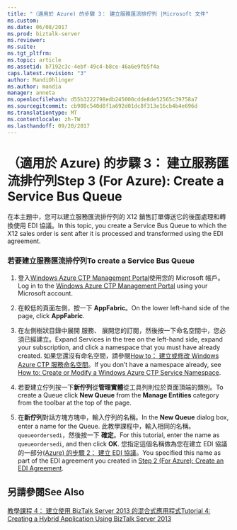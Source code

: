 ```yaml
---
title: "（適用於 Azure) 的步驟 3： 建立服務匯流排佇列 |Microsoft 文件"
ms.custom: 
ms.date: 06/08/2017
ms.prod: biztalk-server
ms.reviewer: 
ms.suite: 
ms.tgt_pltfrm: 
ms.topic: article
ms.assetid: b7192c3c-4ebf-49c4-b8ce-46a6e9fb5f4a
caps.latest.revision: "3"
author: MandiOhlinger
ms.author: mandia
manager: anneta
ms.openlocfilehash: d55b3222798edb245000cdde8de52565c39758a7
ms.sourcegitcommit: cb908c540d8f1a692d01dc8f313e16cb4b4e696d
ms.translationtype: MT
ms.contentlocale: zh-TW
ms.lasthandoff: 09/20/2017
---
```

# <a name="step-3-for-azure-create-a-service-bus-queue"></a><span data-ttu-id="6b48f-102">（適用於 Azure) 的步驟 3： 建立服務匯流排佇列</span><span class="sxs-lookup"><span data-stu-id="6b48f-102">Step 3 (For Azure): Create a Service Bus Queue</span></span>
<span data-ttu-id="6b48f-103">在本主題中，您可以建立服務匯流排佇列的 X12 銷售訂單傳送它的後面處理和轉換使用 EDI 協議。</span><span class="sxs-lookup"><span data-stu-id="6b48f-103">In this topic, you create a Service Bus Queue to which the X12 sales order is sent after it is processed and transformed using the EDI agreement.</span></span>  
  
### <a name="to-create-a-service-bus-queue"></a><span data-ttu-id="6b48f-104">若要建立服務匯流排佇列</span><span class="sxs-lookup"><span data-stu-id="6b48f-104">To create a Service Bus Queue</span></span>  
  
1.  <span data-ttu-id="6b48f-105">登入[Windows Azure CTP Management Portal](http://go.microsoft.com/fwlink/p/?LinkId=202886)使用您的 Microsoft 帳戶。</span><span class="sxs-lookup"><span data-stu-id="6b48f-105">Log in to the [Windows Azure CTP Management Portal](http://go.microsoft.com/fwlink/p/?LinkId=202886) using your Microsoft account.</span></span>  
  
2.  <span data-ttu-id="6b48f-106">在較低的頁面左側，按一下  **AppFabric**。</span><span class="sxs-lookup"><span data-stu-id="6b48f-106">On the lower left-hand side of the page, click **AppFabric**.</span></span>  
  
3.  <span data-ttu-id="6b48f-107">在左側樹狀目錄中展開 服務、 展開您的訂閱，然後按一下命名空間中，您必須已經建立。</span><span class="sxs-lookup"><span data-stu-id="6b48f-107">Expand Services in the tree on the left-hand side, expand your subscription, and click a namespace that you must have already created.</span></span> <span data-ttu-id="6b48f-108">如果您還沒有命名空間，請參閱[How to： 建立或修改 Windows Azure CTP 服務命名空間](http://msdn.microsoft.com/library/windowsazure/hh697699.aspx)。</span><span class="sxs-lookup"><span data-stu-id="6b48f-108">If you don’t have a namespace already, see [How to: Create or Modify a Windows Azure CTP Service Namespace](http://msdn.microsoft.com/library/windowsazure/hh697699.aspx).</span></span>  
  
4.  <span data-ttu-id="6b48f-109">若要建立佇列按一下**新佇列**從**管理實體**從工具列則位於頁面頂端的類別。</span><span class="sxs-lookup"><span data-stu-id="6b48f-109">To create a Queue click **New Queue** from the **Manage Entities** category from the toolbar at the top of the page.</span></span>  
  
5.  <span data-ttu-id="6b48f-110">在**新佇列**對話方塊方塊中，輸入佇列的名稱。</span><span class="sxs-lookup"><span data-stu-id="6b48f-110">In the **New Queue** dialog box, enter a name for the Queue.</span></span> <span data-ttu-id="6b48f-111">此教學課程中，輸入相同的名稱。 `queueordersedi`，然後按一下 **確定**。</span><span class="sxs-lookup"><span data-stu-id="6b48f-111">For this tutorial, enter the name as `queueordersedi`, and then click **OK**.</span></span> <span data-ttu-id="6b48f-112">您指定這個名稱做為您在建立 EDI 協議的一部分[(Azure) 的步驟 2： 建立 EDI 協議](../core/step-2-for-azure-create-an-edi-agreement.md)。</span><span class="sxs-lookup"><span data-stu-id="6b48f-112">You specified this name as part of the EDI agreement you created in [Step 2 (For Azure): Create an EDI Agreement](../core/step-2-for-azure-create-an-edi-agreement.md).</span></span>  
  
## <a name="see-also"></a><span data-ttu-id="6b48f-113">另請參閱</span><span class="sxs-lookup"><span data-stu-id="6b48f-113">See Also</span></span>  
 [<span data-ttu-id="6b48f-114">教學課程 4： 建立使用 BizTalk Server 2013 的混合式應用程式</span><span class="sxs-lookup"><span data-stu-id="6b48f-114">Tutorial 4: Creating a Hybrid Application Using BizTalk Server 2013</span></span>](../core/tutorial-4-creating-a-hybrid-application-using-biztalk-server-2013.md)